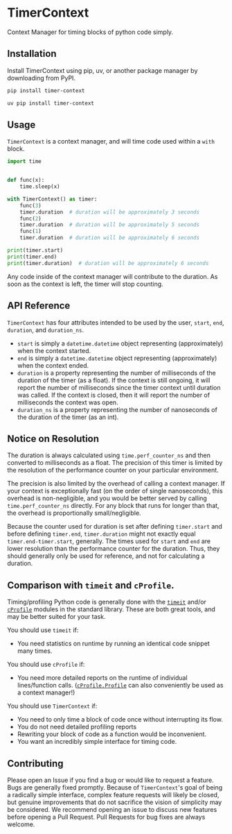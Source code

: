 # TimerContext
Context Manager for timing blocks of python code simply.

## Installation

Install TimerContext using pip, uv, or another package manager by downloading from PyPI.

```bash
pip install timer-context
```

```bash
uv pip install timer-context
```

## Usage

`TimerContext` is a context manager, and will time code used within a `with` block.

```python
import time


def func(x):
    time.sleep(x)

with TimerContext() as timer:
    func(3)
    timer.duration  # duration will be approximately 3 seconds
    func(2)
    timer.duration  # duration will be approximately 5 seconds
    func(1)
    timer.duration  # duration will be approximately 6 seconds

print(timer.start)
print(timer.end)
print(timer.duration)  # duration will be approximately 6 seconds
```

Any code inside of the context manager will contribute to the duration. As soon as the context is left, the timer will stop counting.

## API Reference

`TimerContext` has four attributes intended to be used by the user, `start`, `end`, `duration`, and `duration_ns`.

- `start` is simply a `datetime.datetime` object representing (approximately) when the context started.
- `end` is simply a `datetime.datetime` object representing (approximately) when the context ended.
- `duration` is a property representing the number of milliseconds of the duration of the timer (as a float). If the context is still ongoing, it will report the number of milliseconds since the timer context until duration was called. If the context is closed, then it will report the number of milliseconds the context was open.
- `duration_ns` is a property representing the number of nanoseconds of the duration of the timer (as an int).

## Notice on Resolution

The duration is always calculated using `time.perf_counter_ns` and then converted to milliseconds as a float. The precision of this timer is limited by the resolution of the performance counter on your particular environment.

The precision is also limited by the overhead of calling a context manager. If your context is exceptionally fast (on the order of single nanoseconds), this overhead is non-negligible, and you would be better served by calling `time.perf_counter_ns` directly. For any block that runs for longer than that, the overhead is proportionally small/negligible.

Because the counter used for duration is set after defining `timer.start` and before defining `timer.end`, `timer.duration` might not exactly equal `timer.end-timer.start`, generally. The times used for `start` and `end` are lower resolution than the performance counter for the duration. Thus, they should generally only be used for reference, and not for calculating a duration.

## Comparison with `timeit` and `cProfile`.

Timing/profiling Python code is generally done with the [`timeit`](https://docs.python.org/3/library/timeit.html) and/or [`cProfile`](https://docs.python.org/3/library/profile.html) modules in the standard library. These are both great tools, and may be better suited for your task.

You should use `timeit` if:
- You need statistics on runtime by running an identical code snippet many times.

You should use `cProfile` if:
- You need more detailed reports on the runtime of individual lines/function calls. ([`cProfile.Profile`](https://docs.python.org/3/library/profile.html#profile.Profile) can also conveniently be used as a context manager!)

You should use `TimerContext` if:
- You need to only time a block of code once without interrupting its flow.
- You do not need detailed profiling reports
- Rewriting your block of code as a function would be inconvenient.
- You want an incredibly simple interface for timing code.

## Contributing

Please open an Issue if you find a bug or would like to request a feature. Bugs are generally fixed promptly. Because of `TimerContext`'s goal of being a radically simple interface, complex feature requests will likely be closed, but genuine improvements that do not sacrifice the vision of simplicity may be considered. We recommend opening an issue to discuss new features before opening a Pull Request. Pull Requests for bug fixes are always welcome.
